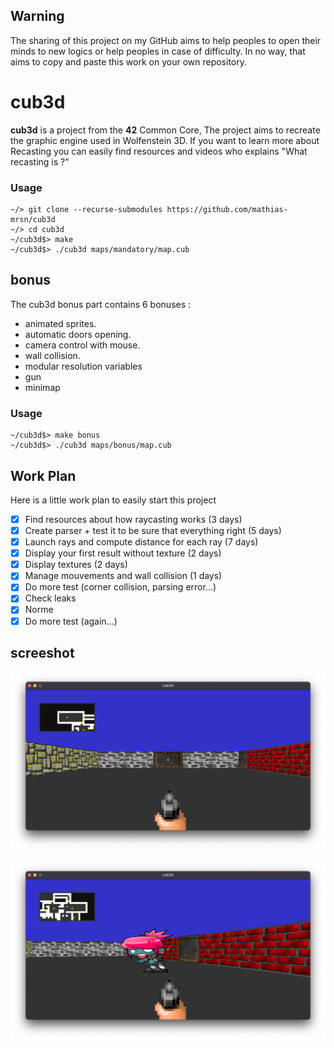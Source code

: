 ﻿
## Warning 

The sharing of this project on my GitHub aims to help peoples to open their minds to new logics or help peoples in case of difficulty. In no way, that aims to copy and paste this work on your own repository.
# cub3d

**cub3d** is a project from the **42** Common Core, The project aims to recreate the graphic engine used in Wolfenstein 3D. If you want to learn more about Recasting you can easily find resources and videos who explains "What recasting is ?"

### Usage

	~/> git clone --recurse-submodules https://github.com/mathias-mrsn/cub3d
	~/> cd cub3d
	~/cub3d$> make
	~/cub3d$> ./cub3d maps/mandatory/map.cub 
## bonus

The cub3d bonus part contains 6 bonuses :
-	animated sprites.
-	automatic doors opening.
-	camera control with mouse.
-	wall collision.
-	modular resolution variables
-	gun
-	minimap

### Usage

	~/cub3d$> make bonus
	~/cub3d$> ./cub3d maps/bonus/map.cub

## Work Plan

Here is a little work plan to easily start this project

-	[x] Find resources about how raycasting works (3 days)
-	[x] Create parser + test it to be sure that everything right (5 days)
-	[x] Launch rays and compute distance for each ray (7 days)
-	[x] Display your first result without texture (2 days)
-	[x] Display textures (2 days)
-	[x] Manage mouvements and wall collision (1 days)
-	[x] Do more test (corner collision, parsing error...)
-	[x] Check leaks
-	[x] Norme
-	[x] Do more test (again...)

## screeshot

![cub3d](screenshots/screenshot.png?raw=true "cub3d")

![cub3d](screenshots/screenshot_2.png?raw=true "cub3d")


